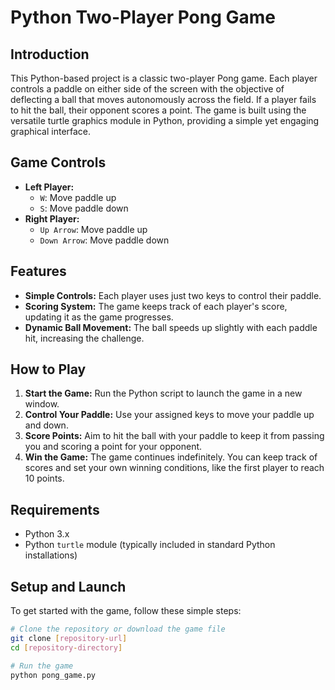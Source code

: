 # Python Two-Player Pong Game

## Introduction
This Python-based project is a classic two-player Pong game. Each player controls a paddle on either side of the screen with the objective of deflecting a ball that moves autonomously across the field. If a player fails to hit the ball, their opponent scores a point. The game is built using the versatile turtle graphics module in Python, providing a simple yet engaging graphical interface.

## Game Controls
- **Left Player:**
  - `W`: Move paddle up
  - `S`: Move paddle down
- **Right Player:**
  - `Up Arrow`: Move paddle up
  - `Down Arrow`: Move paddle down

## Features
- **Simple Controls:** Each player uses just two keys to control their paddle.
- **Scoring System:** The game keeps track of each player's score, updating it as the game progresses.
- **Dynamic Ball Movement:** The ball speeds up slightly with each paddle hit, increasing the challenge.

## How to Play
1. **Start the Game:** Run the Python script to launch the game in a new window.
2. **Control Your Paddle:** Use your assigned keys to move your paddle up and down.
3. **Score Points:** Aim to hit the ball with your paddle to keep it from passing you and scoring a point for your opponent.
4. **Win the Game:** The game continues indefinitely. You can keep track of scores and set your own winning conditions, like the first player to reach 10 points.

## Requirements
- Python 3.x
- Python `turtle` module (typically included in standard Python installations)

## Setup and Launch
To get started with the game, follow these simple steps:
```bash
# Clone the repository or download the game file
git clone [repository-url]
cd [repository-directory]

# Run the game
python pong_game.py
